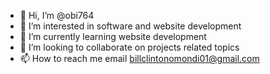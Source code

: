- 👋 Hi, I’m @obi764
- 👀 I’m interested in software and website development 
- 🌱 I’m currently learning website development 
- 💞️ I’m looking to collaborate on projects related topics 
- 📫 How to reach me email billclintonomondi01@gmail.com 

<!---
obi764/obi764 is a ✨ special ✨ repository because its `README.md` (this file) appears on your GitHub profile.
You can click the Preview link to take a look at your changes.
--->
